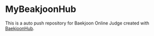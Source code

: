 # MyBeakjoonHub
This is a auto push repository for Baekjoon Online Judge created with [BaekjoonHub](https://github.com/BaekjoonHub/BaekjoonHub).
